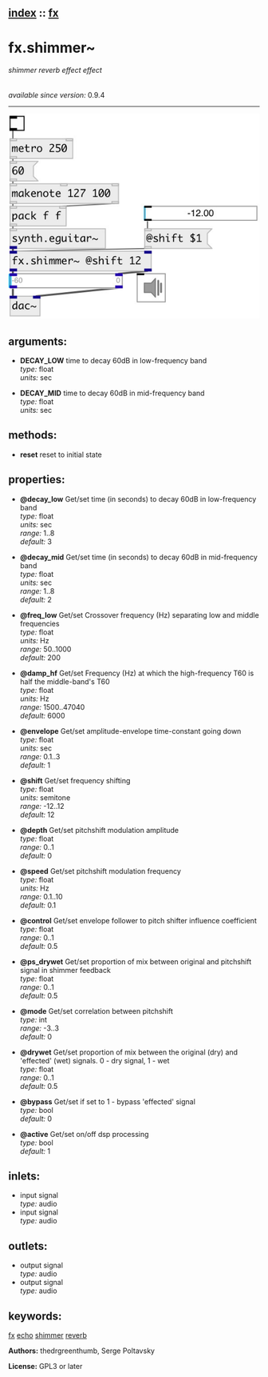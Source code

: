 [index](index.html) :: [fx](category_fx.html)
---

# fx.shimmer~

###### shimmer reverb effect effect

*available since version:* 0.9.4

---




[![example](../examples/img/fx.shimmer~.jpg)](../examples/pd/fx.shimmer~.pd)



## arguments:

* **DECAY_LOW**
time to decay 60dB in low-frequency band<br>
_type:_ float<br>
_units:_ sec<br>

* **DECAY_MID**
time to decay 60dB in mid-frequency band<br>
_type:_ float<br>
_units:_ sec<br>



## methods:

* **reset**
reset to initial state<br>




## properties:

* **@decay_low** 
Get/set time (in seconds) to decay 60dB in low-frequency band<br>
_type:_ float<br>
_units:_ sec<br>
_range:_ 1..8<br>
_default:_ 3<br>

* **@decay_mid** 
Get/set time (in seconds) to decay 60dB in mid-frequency band<br>
_type:_ float<br>
_units:_ sec<br>
_range:_ 1..8<br>
_default:_ 2<br>

* **@freq_low** 
Get/set Crossover frequency (Hz) separating low and middle frequencies<br>
_type:_ float<br>
_units:_ Hz<br>
_range:_ 50..1000<br>
_default:_ 200<br>

* **@damp_hf** 
Get/set Frequency (Hz) at which the high-frequency T60 is half the middle-band&#39;s T60<br>
_type:_ float<br>
_units:_ Hz<br>
_range:_ 1500..47040<br>
_default:_ 6000<br>

* **@envelope** 
Get/set amplitude-envelope time-constant going down<br>
_type:_ float<br>
_units:_ sec<br>
_range:_ 0.1..3<br>
_default:_ 1<br>

* **@shift** 
Get/set frequency shifting<br>
_type:_ float<br>
_units:_ semitone<br>
_range:_ -12..12<br>
_default:_ 12<br>

* **@depth** 
Get/set pitchshift modulation amplitude<br>
_type:_ float<br>
_range:_ 0..1<br>
_default:_ 0<br>

* **@speed** 
Get/set pitchshift modulation frequency<br>
_type:_ float<br>
_units:_ Hz<br>
_range:_ 0.1..10<br>
_default:_ 0.1<br>

* **@control** 
Get/set envelope follower to pitch shifter influence coefficient<br>
_type:_ float<br>
_range:_ 0..1<br>
_default:_ 0.5<br>

* **@ps_drywet** 
Get/set proportion of mix between original and pitchshift signal in shimmer feedback<br>
_type:_ float<br>
_range:_ 0..1<br>
_default:_ 0.5<br>

* **@mode** 
Get/set correlation between pitchshift<br>
_type:_ int<br>
_range:_ -3..3<br>
_default:_ 0<br>

* **@drywet** 
Get/set proportion of mix between the original (dry) and &#39;effected&#39; (wet) signals. 0 -
dry signal, 1 - wet<br>
_type:_ float<br>
_range:_ 0..1<br>
_default:_ 0.5<br>

* **@bypass** 
Get/set if set to 1 - bypass &#39;effected&#39; signal<br>
_type:_ bool<br>
_default:_ 0<br>

* **@active** 
Get/set on/off dsp processing<br>
_type:_ bool<br>
_default:_ 1<br>



## inlets:

* input signal<br>
_type:_ audio
* input signal<br>
_type:_ audio



## outlets:

* output signal<br>
_type:_ audio
* output signal<br>
_type:_ audio



## keywords:

[fx](keywords/fx.html)
[echo](keywords/echo.html)
[shimmer](keywords/shimmer.html)
[reverb](keywords/reverb.html)






**Authors:** thedrgreenthumb, Serge Poltavsky




**License:** GPL3 or later





